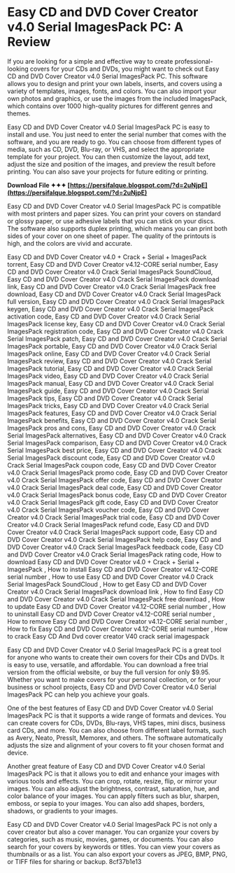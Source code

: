 # Easy CD and DVD Cover Creator v4.0 Serial ImagesPack PC: A Review
 
If you are looking for a simple and effective way to create professional-looking covers for your CDs and DVDs, you might want to check out Easy CD and DVD Cover Creator v4.0 Serial ImagesPack PC. This software allows you to design and print your own labels, inserts, and covers using a variety of templates, images, fonts, and colors. You can also import your own photos and graphics, or use the images from the included ImagesPack, which contains over 1000 high-quality pictures for different genres and themes.
 
Easy CD and DVD Cover Creator v4.0 Serial ImagesPack PC is easy to install and use. You just need to enter the serial number that comes with the software, and you are ready to go. You can choose from different types of media, such as CD, DVD, Blu-ray, or VHS, and select the appropriate template for your project. You can then customize the layout, add text, adjust the size and position of the images, and preview the result before printing. You can also save your projects for future editing or printing.
 
**Download File ✦✦✦ [https://persifalque.blogspot.com/?d=2uNjpE](https://persifalque.blogspot.com/?d=2uNjpE)**


 
Easy CD and DVD Cover Creator v4.0 Serial ImagesPack PC is compatible with most printers and paper sizes. You can print your covers on standard or glossy paper, or use adhesive labels that you can stick on your discs. The software also supports duplex printing, which means you can print both sides of your cover on one sheet of paper. The quality of the printouts is high, and the colors are vivid and accurate.
 
Easy CD and DVD Cover Creator v4.0 + Crack + Serial + ImagesPack torrent,  Easy CD and DVD Cover Creator v4.12-CORE serial number,  Easy CD and DVD Cover Creator v4.0 Crack Serial ImagesPack SoundCloud,  Easy CD and DVD Cover Creator v4.0 Crack Serial ImagesPack download link,  Easy CD and DVD Cover Creator v4.0 Crack Serial ImagesPack free download,  Easy CD and DVD Cover Creator v4.0 Crack Serial ImagesPack full version,  Easy CD and DVD Cover Creator v4.0 Crack Serial ImagesPack keygen,  Easy CD and DVD Cover Creator v4.0 Crack Serial ImagesPack activation code,  Easy CD and DVD Cover Creator v4.0 Crack Serial ImagesPack license key,  Easy CD and DVD Cover Creator v4.0 Crack Serial ImagesPack registration code,  Easy CD and DVD Cover Creator v4.0 Crack Serial ImagesPack patch,  Easy CD and DVD Cover Creator v4.0 Crack Serial ImagesPack portable,  Easy CD and DVD Cover Creator v4.0 Crack Serial ImagesPack online,  Easy CD and DVD Cover Creator v4.0 Crack Serial ImagesPack review,  Easy CD and DVD Cover Creator v4.0 Crack Serial ImagesPack tutorial,  Easy CD and DVD Cover Creator v4.0 Crack Serial ImagesPack video,  Easy CD and DVD Cover Creator v4.0 Crack Serial ImagesPack manual,  Easy CD and DVD Cover Creator v4.0 Crack Serial ImagesPack guide,  Easy CD and DVD Cover Creator v4.0 Crack Serial ImagesPack tips,  Easy CD and DVD Cover Creator v4.0 Crack Serial ImagesPack tricks,  Easy CD and DVD Cover Creator v4.0 Crack Serial ImagesPack features,  Easy CD and DVD Cover Creator v4.0 Crack Serial ImagesPack benefits,  Easy CD and DVD Cover Creator v4.0 Crack Serial ImagesPack pros and cons,  Easy CD and DVD Cover Creator v4.0 Crack Serial ImagesPack alternatives,  Easy CD and DVD Cover Creator v4.0 Crack Serial ImagesPack comparison,  Easy CD and DVD Cover Creator v4.0 Crack Serial ImagesPack best price,  Easy CD and DVD Cover Creator v4.0 Crack Serial ImagesPack discount code,  Easy CD and DVD Cover Creator v4.0 Crack Serial ImagesPack coupon code,  Easy CD and DVD Cover Creator v4.0 Crack Serial ImagesPack promo code,  Easy CD and DVD Cover Creator v4.0 Crack Serial ImagesPack offer code,  Easy CD and DVD Cover Creator v4.0 Crack Serial ImagesPack deal code,  Easy CD and DVD Cover Creator v4.0 Crack Serial ImagesPack bonus code,  Easy CD and DVD Cover Creator v4.0 Crack Serial ImagesPack gift code,  Easy CD and DVD Cover Creator v4.0 Crack Serial ImagesPack voucher code,  Easy CD and DVD Cover Creator v4.0 Crack Serial ImagesPack trial code,  Easy CD and DVD Cover Creator v4.0 Crack Serial ImagesPack refund code,  Easy CD and DVD Cover Creator v4.0 Crack Serial ImagesPack support code,  Easy CD and DVD Cover Creator v4.0 Crack Serial ImagesPack help code,  Easy CD and DVD Cover Creator v4.0 Crack Serial ImagesPack feedback code,  Easy CD and DVD Cover Creator v4.0 Crack Serial ImagesPack rating code,  How to download Easy CD and DVD Cover Creator v4.0 + Crack + Serial + ImagesPack ,  How to install Easy CD and DVD Cover Creator v4.12-CORE serial number ,  How to use Easy CD and DVD Cover Creator v4.0 Crack Serial ImagesPack SoundCloud ,  How to get Easy CD and DVD Cover Creator v4.0 Crack Serial ImagesPack download link ,  How to find Easy CD and DVD Cover Creator v4.0 Crack Serial ImagesPack free download ,  How to update Easy CD and DVD Cover Creator v4.12-CORE serial number ,  How to uninstall Easy CD and DVD Cover Creator v4.12-CORE serial number ,  How to remove Easy CD and DVD Cover Creator v4.12-CORE serial number ,  How to fix Easy CD and DVD Cover Creator v4.12-CORE serial number ,  How to crack Easy CD And Dvd cover creator V40 crack serial imagespack
 
Easy CD and DVD Cover Creator v4.0 Serial ImagesPack PC is a great tool for anyone who wants to create their own covers for their CDs and DVDs. It is easy to use, versatile, and affordable. You can download a free trial version from the official website, or buy the full version for only $9.95. Whether you want to make covers for your personal collection, or for your business or school projects, Easy CD and DVD Cover Creator v4.0 Serial ImagesPack PC can help you achieve your goals.
  
One of the best features of Easy CD and DVD Cover Creator v4.0 Serial ImagesPack PC is that it supports a wide range of formats and devices. You can create covers for CDs, DVDs, Blu-rays, VHS tapes, mini discs, business card CDs, and more. You can also choose from different label formats, such as Avery, Neato, PressIt, Memorex, and others. The software automatically adjusts the size and alignment of your covers to fit your chosen format and device.
 
Another great feature of Easy CD and DVD Cover Creator v4.0 Serial ImagesPack PC is that it allows you to edit and enhance your images with various tools and effects. You can crop, rotate, resize, flip, or mirror your images. You can also adjust the brightness, contrast, saturation, hue, and color balance of your images. You can apply filters such as blur, sharpen, emboss, or sepia to your images. You can also add shapes, borders, shadows, or gradients to your images.
 
Easy CD and DVD Cover Creator v4.0 Serial ImagesPack PC is not only a cover creator but also a cover manager. You can organize your covers by categories, such as music, movies, games, or documents. You can also search for your covers by keywords or titles. You can view your covers as thumbnails or as a list. You can also export your covers as JPEG, BMP, PNG, or TIFF files for sharing or backup.
 8cf37b1e13
 
